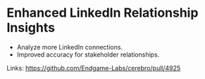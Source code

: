 # Enhanced LinkedIn Relationship Insights

*   Analyze more LinkedIn connections.
*   Improved accuracy for stakeholder relationships.

Links:
https://github.com/Endgame-Labs/cerebro/pull/4925
